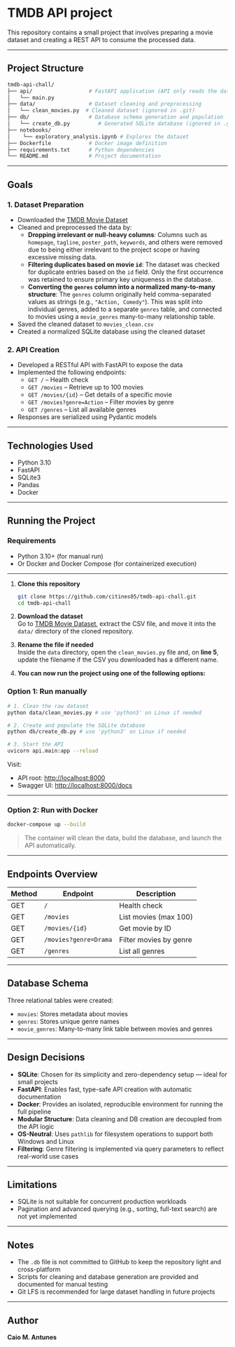 # TMDB API project

This repository contains a small project that involves preparing a movie dataset and creating a REST API to consume the processed data.

---

## Project Structure

```bash
tmdb-api-chall/
├── api/                  # FastAPI application (API only reads the database)
│   └── main.py
├── data/                 # Dataset cleaning and preprocessing
│   └── clean_movies.py  # Cleaned dataset (ignored in .git)
├── db/                   # Database schema generation and population
│   └── create_db.py         # Generated SQLite database (ignored in .git)
├── notebooks/
│    └── exploratory_analysis.ipynb # Explores the dataset
├── Dockerfile            # Docker image definition
├── requirements.txt      # Python dependencies
└── README.md             # Project documentation
```

---

## Goals

### 1. Dataset Preparation

- Downloaded the [TMDB Movie Dataset](https://www.kaggle.com/datasets/asaniczka/tmdb-movies-dataset-2023-930k-movies)
- Cleaned and preprocessed the data by:
  - **Dropping irrelevant or null-heavy columns**: Columns such as `homepage`, `tagline`, `poster_path`, `keywords`, and others were removed due to being either irrelevant to the project scope or having excessive missing data.
  - **Filtering duplicates based on movie `id`**: The dataset was checked for duplicate entries based on the `id` field. Only the first occurrence was retained to ensure primary key uniqueness in the database.
  - **Converting the `genres` column into a normalized many-to-many structure**: The `genres` column originally held comma-separated values as strings (e.g., `"Action, Comedy"`). This was split into individual genres, added to a separate `genres` table, and connected to movies using a `movie_genres` many-to-many relationship table.
- Saved the cleaned dataset to `movies_clean.csv`
- Created a normalized SQLite database using the cleaned dataset

### 2. API Creation

- Developed a RESTful API with FastAPI to expose the data
- Implemented the following endpoints:
  - `GET /` – Health check
  - `GET /movies` – Retrieve up to 100 movies
  - `GET /movies/{id}` – Get details of a specific movie
  - `GET /movies?genre=Action` – Filter movies by genre
  - `GET /genres` – List all available genres
- Responses are serialized using Pydantic models

---

## Technologies Used

- Python 3.10
- FastAPI
- SQLite3
- Pandas
- Docker

---

## Running the Project

### Requirements

- Python 3.10+ (for manual run)
- Or Docker and Docker Compose (for containerized execution)

---

1. **Clone this repository**  

   ```bash
   git clone https://github.com/citines05/tmdb-api-chall.git
   cd tmdb-api-chall
   ```

2. **Download the dataset**  
   Go to [TMDB Movie Dataset](https://www.kaggle.com/datasets/asaniczka/tmdb-movies-dataset-2023-930k-movies), extract the CSV file, and move it into the `data/` directory of the cloned repository.

3. **Rename the file if needed**  
   Inside the `data` directory, open the `clean_movies.py` file and, on **line 5**, update the filename if the CSV you downloaded has a different name.

4. **You can now run the project using one of the following options:**

### Option 1: Run manually

```bash
# 1. Clean the raw dataset
python data/clean_movies.py # use 'python3' on Linux if needed

# 2. Create and populate the SQLite database
python db/create_db.py # use 'python3' on Linux if needed

# 3. Start the API
uvicorn api.main:app --reload
```

Visit:

- API root: [http://localhost:8000](http://localhost:8000)
- Swagger UI: [http://localhost:8000/docs](http://localhost:8000/docs)

---

### Option 2: Run with Docker

```bash
docker-compose up --build
```

> The container will clean the data, build the database, and launch the API automatically.

---

## Endpoints Overview

| Method | Endpoint              | Description                    |
|--------|------------------------|--------------------------------|
| GET    | `/`                   | Health check                   |
| GET    | `/movies`             | List movies (max 100)          |
| GET    | `/movies/{id}`        | Get movie by ID                |
| GET    | `/movies?genre=Drama` | Filter movies by genre         |
| GET    | `/genres`             | List all genres                |

---

## Database Schema

Three relational tables were created:

- `movies`: Stores metadata about movies
- `genres`: Stores unique genre names
- `movie_genres`: Many-to-many link table between movies and genres

---

## Design Decisions

- **SQLite**: Chosen for its simplicity and zero-dependency setup — ideal for small projects
- **FastAPI**: Enables fast, type-safe API creation with automatic documentation
- **Docker**: Provides an isolated, reproducible environment for running the full pipeline
- **Modular Structure**: Data cleaning and DB creation are decoupled from the API logic
- **OS-Neutral**: Uses `pathlib` for filesystem operations to support both Windows and Linux
- **Filtering**: Genre filtering is implemented via query parameters to reflect real-world use cases

---

## Limitations

- SQLite is not suitable for concurrent production workloads
- Pagination and advanced querying (e.g., sorting, full-text search) are not yet implemented

---

## Notes

- The `.db` file is not committed to GitHub to keep the repository light and cross-platform
- Scripts for cleaning and database generation are provided and documented for manual testing
- Git LFS is recommended for large dataset handling in future projects

---

## Author

**Caio M. Antunes**